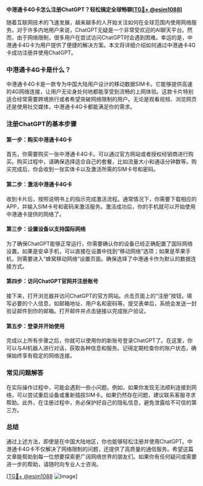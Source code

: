 **中港通卡4G卡怎么注册ChatGPT？轻松搞定全球畅聊[[TG💪+ @esim1088](https://t.me/s/esim1088)]**

随着互联网技术的飞速发展，越来越多的人开始关注如何在全球范围内使用网络服务。对于许多内地用户来说，ChatGPT无疑是一个非常受欢迎的AI聊天平台。然而，由于网络限制，很多用户在尝试访问ChatGPT时会遇到困难。幸运的是，中港通卡4G卡为用户提供了便捷的解决方案。本文将详细介绍如何通过中港通卡4G卡成功注册并使用ChatGPT。

### 中港通卡4G卡是什么？

中港通卡4G卡是一款专为中国大陆用户设计的移动数据SIM卡。它能够提供高速的4G网络连接，让用户无论身处何地都能享受到流畅的上网体验。这款卡片特别适合经常需要跨境旅行或者希望突破网络限制的用户。无论是观看视频、浏览网页还是使用社交媒体，中港通卡4G卡都能满足你的需求。

### 注册ChatGPT的基本步骤

#### 第一步：购买中港通卡4G卡

首先，你需要购买一张中港通卡4G卡。可以通过官方网站或者授权经销商进行购买。购买过程中，请确保选择适合自己的套餐，比如流量大小和通话分钟数等。购买完成后，你会收到一张实体卡以及激活所需的SIM卡号和密码。

#### 第二步：激活中港通卡4G卡

收到卡片后，按照说明书上的指示完成激活流程。通常情况下，你需要下载相应的APP，并输入SIM卡号和密码来激活服务。激活成功后，你的手机就可以开始使用中港通卡提供的网络了。

#### 第三步：设置设备以支持国际网络

为了确保ChatGPT能够正常运行，你需要确认你的设备已经正确配置了国际网络设置。如果是安卓手机，可以直接在设置中找到“移动网络”选项；如果是苹果手机，则需要进入“蜂窝移动网络”设置页面。确保选择了中港通卡作为默认的数据连接方式。

#### 第四步：访问ChatGPT官网并注册账号

接下来，打开浏览器并访问ChatGPT的官方网站。点击页面上的“注册”按钮，填写必要的个人信息，如邮箱地址、用户名和密码等。提交表单后，系统会发送一封验证邮件到你的邮箱。打开邮件并点击链接以完成账户验证。

#### 第五步：登录并开始使用

完成以上所有步骤之后，你就可以使用你的新账号登录ChatGPT了。在这里，你可以与AI机器人进行对话，获取各种信息和服务。记得定期检查你的账户状态，确保始终享有稳定的网络连接。

### 常见问题解答

在实际操作过程中，可能会遇到一些小问题。例如，如果你发现无法顺利连接到网络，可以尝试重启设备或重新插拔SIM卡。如果仍然存在问题，建议联系客服寻求帮助。此外，在注册过程中，务必保护好自己的隐私信息，避免泄露给不可信的第三方。

### 总结

通过上述方法，即使是在中国大陆地区，你也能够轻松注册并使用ChatGPT。中港通卡4G卡不仅解决了网络限制的问题，还提供了高质量的通信服务。希望这篇文章能帮助到每一位想要探索更广阔网络世界的朋友们。如果你有任何疑问或需要进一步的帮助，请随时向专业人士咨询。

[[TG💪+ @esim1088](https://t.me/s/esim1088) ![Image](https://i.postimg.cc/4NQfJmqS/Snipaste-2025-05-13-00-14-12.png)]
